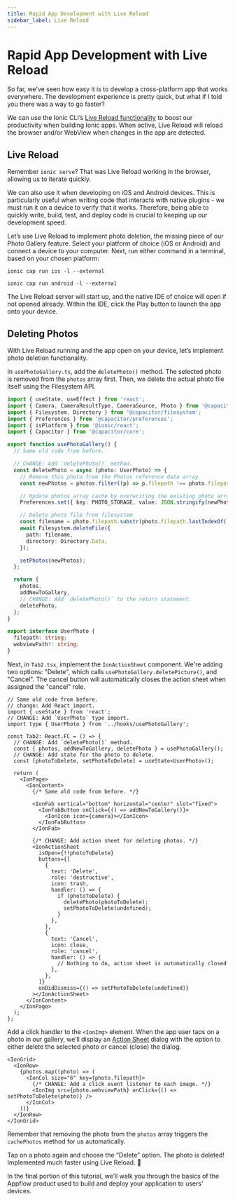 ```yaml
---
title: Rapid App Development with Live Reload
sidebar_label: Live Reload
---
```


<head>
  <title>Rapid App Development with Live Reload with React | Ionic Capacitor Camera</title>
  <meta
    name="description"
    content="Use the Ionic CLI’s Live Reload functionality to boost your productivity when building Ionic apps. Learn how you can utilize rapid app development."
  />
</head>

# Rapid App Development with Live Reload

So far, we’ve seen how easy it is to develop a cross-platform app that works everywhere. The development experience is pretty quick, but what if I told you there was a way to go faster?

We can use the Ionic CLI’s [Live Reload functionality](../../cli/livereload.md) to boost our productivity when building Ionic apps. When active, Live Reload will reload the browser and/or WebView when changes in the app are detected.

## Live Reload

Remember `ionic serve`? That was Live Reload working in the browser, allowing us to iterate quickly.

We can also use it when developing on iOS and Android devices. This is particularly useful when writing code that interacts with native plugins - we must run it on a device to verify that it works. Therefore, being able to quickly write, build, test, and deploy code is crucial to keeping up our development speed.

Let’s use Live Reload to implement photo deletion, the missing piece of our Photo Gallery feature. Select your platform of choice (iOS or Android) and connect a device to your computer. Next, run either command in a terminal, based on your chosen platform:

```shell
ionic cap run ios -l --external

ionic cap run android -l --external
```

The Live Reload server will start up, and the native IDE of choice will open if not opened already. Within the IDE, click the Play button to launch the app onto your device.

## Deleting Photos

With Live Reload running and the app open on your device, let’s implement photo deletion functionality.

In `usePhotoGallery.ts`, add the `deletePhoto()` method. The selected photo is removed from the `photos` array first. Then, we delete the actual photo file itself using the Filesystem API.

```ts
import { useState, useEffect } from 'react';
import { Camera, CameraResultType, CameraSource, Photo } from '@capacitor/camera';
import { Filesystem, Directory } from '@capacitor/filesystem';
import { Preferences } from '@capacitor/preferences';
import { isPlatform } from '@ionic/react';
import { Capacitor } from '@capacitor/core';

export function usePhotoGallery() {
  // Same old code from before.

  // CHANGE: Add `deletePhoto()` method.
  const deletePhoto = async (photo: UserPhoto) => {
    // Remove this photo from the Photos reference data array
    const newPhotos = photos.filter((p) => p.filepath !== photo.filepath);

    // Update photos array cache by overwriting the existing photo array
    Preferences.set({ key: PHOTO_STORAGE, value: JSON.stringify(newPhotos) });

    // Delete photo file from filesystem
    const filename = photo.filepath.substr(photo.filepath.lastIndexOf('/') + 1);
    await Filesystem.deleteFile({
      path: filename,
      directory: Directory.Data,
    });

    setPhotos(newPhotos);
  };

  return {
    photos,
    addNewToGallery,
    // CHANGE: Add `deletePhoto()` to the return statement.
    deletePhoto,
  };
}

export interface UserPhoto {
  filepath: string;
  webviewPath?: string;
}
```

Next, in `Tab2.tsx`, implement the `IonActionSheet` component. We're adding two options: "Delete", which calls `usePhotoGallery.deletePicture()`, and "Cancel". The cancel button will automatically closes the action sheet when assigned the "cancel" role.

```tsx
// Same old code from before.
// change: Add React import.
import { useState } from 'react';
// CHANGE: Add `UserPhoto` type import.
import type { UserPhoto } from '../hooks/usePhotoGallery';

const Tab2: React.FC = () => {
  // CHANGE: Add `deletePhoto()` method.
  const { photos, addNewToGallery, deletePhoto } = usePhotoGallery();
  // CHANGE: Add state for the photo to delete.
  const [photoToDelete, setPhotoToDelete] = useState<UserPhoto>();

  return (
    <IonPage>
      <IonContent>
        {/* Same old code from before. */}

        <IonFab vertical="bottom" horizontal="center" slot="fixed">
          <IonFabButton onClick={() => addNewToGallery()}>
            <IonIcon icon={camera}></IonIcon>
          </IonFabButton>
        </IonFab>

        {/* CHANGE: Add action sheet for deleting photos. */}
        <IonActionSheet
          isOpen={!!photoToDelete}
          buttons={[
            {
              text: 'Delete',
              role: 'destructive',
              icon: trash,
              handler: () => {
                if (photoToDelete) {
                  deletePhoto(photoToDelete);
                  setPhotoToDelete(undefined);
                }
              },
            },
            {
              text: 'Cancel',
              icon: close,
              role: 'cancel',
              handler: () => {
                // Nothing to do, action sheet is automatically closed
              },
            },
          ]}
          onDidDismiss={() => setPhotoToDelete(undefined)}
        ></IonActionSheet>
      </IonContent>
    </IonPage>
  );
};
```

Add a click handler to the `<IonImg>` element. When the app user taps on a photo in our gallery, we’ll display an [Action Sheet](../../api/action-sheet.md) dialog with the option to either delete the selected photo or cancel (close) the dialog.

```tsx
<IonGrid>
  <IonRow>
    {photos.map((photo) => (
      <IonCol size="6" key={photo.filepath}>
        {/* CHANGE: Add a click event listener to each image. */}
        <IonImg src={photo.webviewPath} onClick={() => setPhotoToDelete(photo)} />
      </IonCol>
    ))}
  </IonRow>
</IonGrid>
```

Remember that removing the photo from the `photos` array triggers the `cachePhotos` method for us automatically.

Tap on a photo again and choose the “Delete” option. The photo is deleted! Implemented much faster using Live Reload. 💪

In the final portion of this tutorial, we’ll walk you through the basics of the Appflow product used to build and deploy your application to users' devices.

